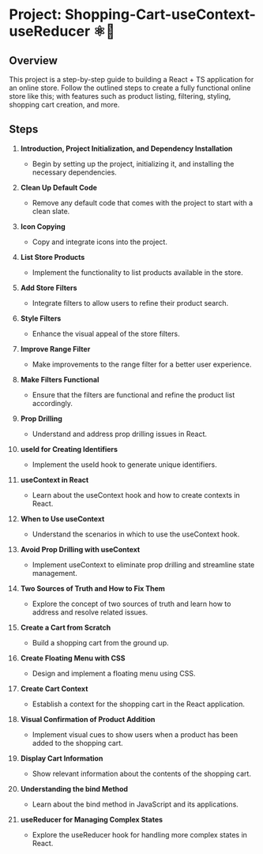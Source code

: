 # Project: Shopping-Cart-useContext-useReducer ⚛️🛒

## Overview

This project is a step-by-step guide to building a React + TS application for an online store. Follow the outlined steps to create a fully functional online store like this; with features such as product listing, filtering, styling, shopping cart creation, and more.

## Steps

1. **Introduction, Project Initialization, and Dependency Installation**

   - Begin by setting up the project, initializing it, and installing the necessary dependencies.

2. **Clean Up Default Code**

   - Remove any default code that comes with the project to start with a clean slate.

3. **Icon Copying**

   - Copy and integrate icons into the project.

4. **List Store Products**

   - Implement the functionality to list products available in the store.

5. **Add Store Filters**

   - Integrate filters to allow users to refine their product search.

6. **Style Filters**

   - Enhance the visual appeal of the store filters.

7. **Improve Range Filter**

   - Make improvements to the range filter for a better user experience.

8. **Make Filters Functional**

   - Ensure that the filters are functional and refine the product list accordingly.

9. **Prop Drilling**

   - Understand and address prop drilling issues in React.

10. **useId for Creating Identifiers**

    - Implement the useId hook to generate unique identifiers.

11. **useContext in React**

    - Learn about the useContext hook and how to create contexts in React.

12. **When to Use useContext**

    - Understand the scenarios in which to use the useContext hook.

13. **Avoid Prop Drilling with useContext**

    - Implement useContext to eliminate prop drilling and streamline state management.

14. **Two Sources of Truth and How to Fix Them**

    - Explore the concept of two sources of truth and learn how to address and resolve related issues.

15. **Create a Cart from Scratch**

    - Build a shopping cart from the ground up.

16. **Create Floating Menu with CSS**

    - Design and implement a floating menu using CSS.

17. **Create Cart Context**

    - Establish a context for the shopping cart in the React application.

18. **Visual Confirmation of Product Addition**

    - Implement visual cues to show users when a product has been added to the shopping cart.

19. **Display Cart Information**

    - Show relevant information about the contents of the shopping cart.

20. **Understanding the bind Method**

    - Learn about the bind method in JavaScript and its applications.

21. **useReducer for Managing Complex States**
    - Explore the useReducer hook for handling more complex states in React.
